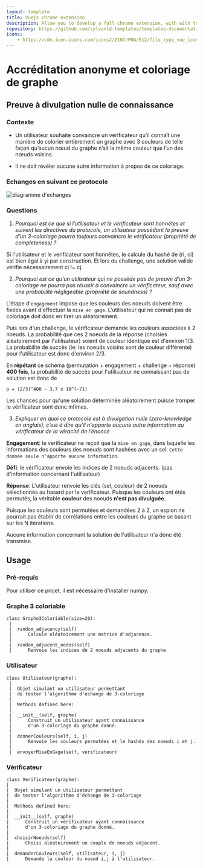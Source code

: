 ```yaml
---
layout: template
title: Vuejs chrome extension
description: Allow you to develop a full chrome extension, with with templating, routing... using Vuejs
repository: https://github.com/sylvanld-templates/templates-documentation
icons:
    - https://cdn.icon-icons.com/icons2/2107/PNG/512/file_type_vue_icon_130078.png
---
```



# Accréditation anonyme et coloriage de graphe

## Preuve à divulgation nulle de connaissance

### Contexte

* Un utilisateur souhaite convaincre un vérificateur qu’il connaît une manière
de colorier entièrement un graphe avec 3 couleurs de telle façon qu’aucun
nœud du graphe n’ait la même couleur que l’un des nœuds voisins.

* Il ne doit révéler aucune autre information à propos de ce coloriage.

### Echanges en suivant ce protocole
![diagramme d'echanges](docs/echanges.png)

### Questions

1. *Pourquoi est ce que si l’utilisateur et le vérificateur sont honnêtes et suivent les directives du protocole, un utilisateur possédant la preuve d’un 3-coloriage pourra toujours convaincre le vérificateur (propriété de completeness) ?*

Si l'utilisateur et le verificateur sont honnêtes, le calcule du hashé de (ri, ci) est bien égal à yi par construction. Et lors du challenge, une solution valide vérifie nécessairement ci != cj.

2. *Pourquoi est ce qu’un utilisateur qui ne possède pas de preuve d’un 3-coloriage ne pourra pas réussir à convaincre un vérificateur, sauf avec une probabilité négligeable (propriété de soundness) ?*

L'étape d'`engagement` impose que les couleurs des noeuds doivent être fixées avant d'effectuer la `mise en gage`. L'utilisateur qui ne connait pas de coloriage doit donc en tirer un aléatoirement.

Puis lors d'un challenge, le vérificateur demande les couleurs associées à 2 noeuds. La probabilité que ces 2 noeuds de la réponse (choisies aléatoirement par l'utilisateur) soient de couleur identique est d'environ 1/3. La probabilité de succès (ie: les noeuds voisins sont de couleur différente) pour l'utilisateur est donc d'environ 2/3.

En **répétant** ce schéma (permutation + engagement + challenge + réponse) **400 fois**, la probabilité de succès pour l'utilisateur ne connaissant pas de solution est donc de 

    p = (2/3)^400 ~ 3.7 x 10^(-71)

Les chances pour qu'une solution déterminée aléatoirement puisse tromper le vérificateur sont donc infimes.

3. *Expliquer en quoi ce protocole est à divulgation nulle (zero-knowledge en anglais), c’est à dire qu’il n’apporte aucune autre information au vérificateur de la véracité de l’énoncé*


**Engagement**: le verificateur ne reçoit que la `mise en gage`, dans laquelle les informations des couleurs des noeuds sont hashées avec un sel. `Cette donnée seule n'apporte aucune information`.

**Défi**: le vérificateur envoie les indices de 2 noeuds adjacents. (pas d'information concernant l'utilisateur)

**Réponse**: L'utilisateur renvoie les clés (sel, couleur) de 2 noeuds sélectionnés au hasard par le verificateur. Puisque les couleurs ont étés permutés, la véritable **couleur** des noeuds **n'est pas divulguée**.

Puisque les couleurs sont permutées et demandées 2 à 2, un espion ne pourrait pas établir de corrélations entre les couleurs du graphe se basant sur les N itérations.

Aucune information concernant la solution de l'utilisateur n'a donc été transmise.

## Usage

### Pré-requis

Pour utiliser ce projet, il est nécessaire d'installer numpy.

### Graphe 3 coloriable

```
class Graphe3Coloriable(size=20):
 |  
 |  random_adjacency(self)
 |      Calcule aléatoirement une matrice d'adjacence.
 |  
 |  random_adjacent_nodes(self)
 |      Renvoie les indices de 2 noeuds adjacents du graphe
 ```

### Utilisateur

```
class Utilisateur(graphe):
 |  
 |  Objet simulant un utilisateur permettant
 |  de tester l'algorithme d'échange de 3-coloriage
 |  
 |  Methods defined here:
 |  
 |  __init__(self, graphe)
 |      Construit un utilisateur ayant connaissance
 |      d'un 3-coloriage du graphe donné.
 |  
 |  donnerCouleurs(self, i, j)
 |      Renvoie les couleurs permutées et le hashés des noeuds i et j.
 |  
 |  envoyerMiseEnGage(self, verificateur)
 ```

### Vérificateur

 ```
 class Verificateur(graphe):
 |  
 |  Objet simulant un utilisateur permettant
 |  de tester l'algorithme d'échange de 3-coloriage
 |  
 |  Methods defined here:
 |  
 |  __init__(self, graphe)
 |      Construit un vérificateur ayant connaissance
 |      d'un 3-coloriage du graphe donné.
 |  
 |  choisirNoeuds(self)
 |      Choisi aléatoirement un couple de noeuds adjacent.
 |  
 |  demanderCouleurs(self, utilisateur, i, j)
 |      Demande la couleur du noeud i,j à l'utilisateur.
 ```